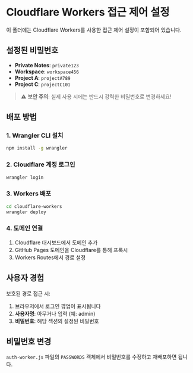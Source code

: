# Cloudflare Workers 접근 제어 설정

이 폴더에는 Cloudflare Workers를 사용한 접근 제어 설정이 포함되어 있습니다.

## 설정된 비밀번호

- **Private Notes**: `private123`
- **Workspace**: `workspace456`  
- **Project A**: `projectA789`
- **Project C**: `projectC101`

> ⚠️ **보안 주의**: 실제 사용 시에는 반드시 강력한 비밀번호로 변경하세요!

## 배포 방법

### 1. Wrangler CLI 설치
```bash
npm install -g wrangler
```

### 2. Cloudflare 계정 로그인
```bash
wrangler login
```

### 3. Workers 배포
```bash
cd cloudflare-workers
wrangler deploy
```

### 4. 도메인 연결
1. Cloudflare 대시보드에서 도메인 추가
2. GitHub Pages 도메인을 Cloudflare를 통해 프록시
3. Workers Routes에서 경로 설정

## 사용자 경험

보호된 경로 접근 시:
1. 브라우저에서 로그인 팝업이 표시됩니다
2. **사용자명**: 아무거나 입력 (예: admin)
3. **비밀번호**: 해당 섹션의 설정된 비밀번호

## 비밀번호 변경

`auth-worker.js` 파일의 `PASSWORDS` 객체에서 비밀번호를 수정하고 재배포하면 됩니다.
